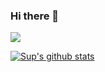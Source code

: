 ### Hi there 👋

<img src="https://img.shields.io/badge/이름-색상코드?style=flat-square&logo=로고명&logoColor=로고색"/>




[![Sup's github stats](https://github-readme-stats.vercel.app/api?username=LHS-11&count_private=true&show_icons=true&theme=nightowl)](https://github.com/anuraghazra/github-readme-stats)
